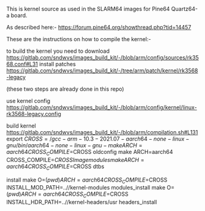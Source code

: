 This is kernel source as used in the SLARM64 images for Pine64 Quartz64-a board.

As described here:-
https://forum.pine64.org/showthread.php?tid=14457

These are the instructions on how to compile the kernel:-

to build the kernel you need to download
https://gitlab.com/sndwvs/images_build_kit/-/blob/arm/config/sources/rk3568.conf#L31
install patches
https://gitlab.com/sndwvs/images_build_kit/-/tree/arm/patch/kernel/rk3568-legacy

(these two steps are already done in this repo)

use kernel config 
https://gitlab.com/sndwvs/images_build_kit/-/blob/arm/config/kernel/linux-rk3568-legacy.config

build kernel
https://gitlab.com/sndwvs/images_build_kit/-/blob/arm/compilation.sh#L131
export $CROSS=/gcc-arm-10.3-2021.07-aarch64-none-linux-gnu/bin/aarch64-none-linux-gnu-
make ARCH=aarch64 CROSS_COMPILE=$CROSS oldconfig
make ARCH=aarch64 CROSS_COMPILE=$CROSS Image modules
make ARCH=aarch64 CROSS_COMPILE=$CROSS dtbs

install
make O=$(pwd) ARCH=aarch64 CROSS_COMPILE=$CROSS INSTALL_MOD_PATH=..//kernel-modules modules_install
make O=$(pwd) ARCH=aarch64 CROSS_COMPILE=$CROSS INSTALL_HDR_PATH=..//kernel-headers/usr headers_install
